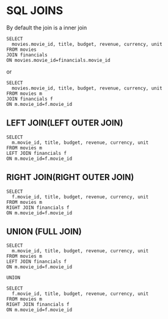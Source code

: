 # SQL JOINS

By default the join is a inner join

```
SELECT
  movies.movie_id, title, budget, revenue, currency, unit
FROM movies
JOIN financials
ON movies.movie_id=financials.movie_id
```
or
```
SELECT
  movies.movie_id, title, budget, revenue, currency, unit
FROM movies m
JOIN financials f
ON m.movie_id=f.movie_id
```

## LEFT JOIN(LEFT OUTER JOIN)
```
SELECT
  m.movie_id, title, budget, revenue, currency, unit
FROM movies m
LEFT JOIN financials f
ON m.movie_id=f.movie_id
```

## RIGHT JOIN(RIGHT OUTER JOIN)
```
SELECT
  f.movie_id, title, budget, revenue, currency, unit
FROM movies m
RIGHT JOIN financials f
ON m.movie_id=f.movie_id
```

## UNION (FULL JOIN)
```
SELECT
  m.movie_id, title, budget, revenue, currency, unit
FROM movies m
LEFT JOIN financials f
ON m.movie_id=f.movie_id

UNION

SELECT
  f.movie_id, title, budget, revenue, currency, unit
FROM movies m
RIGHT JOIN financials f
ON m.movie_id=f.movie_id
```